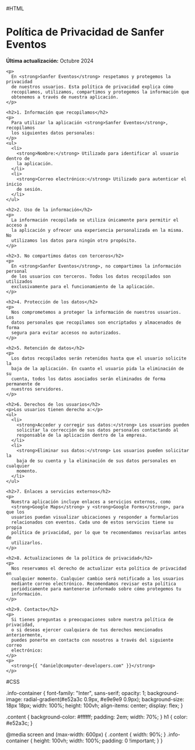 #HTML

<div class="info-container">
  <div class="content">
    <h1>Política de Privacidad de Sanfer Eventos</h1>
    <p><strong>Última actualización:</strong> Octubre 2024</p>

    <p>
      En <strong>Sanfer Eventos</strong> respetamos y protegemos la privacidad
      de nuestros usuarios. Esta política de privacidad explica cómo
      recopilamos, utilizamos, compartimos y protegemos la información que
      obtenemos a través de nuestra aplicación.
    </p>

    <h2>1. Información que recopilamos</h2>
    <p>
      Para utilizar la aplicación <strong>Sanfer Eventos</strong>, recopilamos
      los siguientes datos personales:
    </p>
    <ul>
      <li>
        <strong>Nombre:</strong> Utilizado para identificar al usuario dentro de
        la aplicación.
      </li>
      <li>
        <strong>Correo electrónico:</strong> Utilizado para autenticar el inicio
        de sesión.
      </li>
    </ul>

    <h2>2. Uso de la información</h2>
    <p>
      La información recopilada se utiliza únicamente para permitir el acceso a
      la aplicación y ofrecer una experiencia personalizada en la misma. No
      utilizamos los datos para ningún otro propósito.
    </p>

    <h2>3. No compartimos datos con terceros</h2>
    <p>
      En <strong>Sanfer Eventos</strong>, no compartimos la información personal
      de los usuarios con terceros. Todos los datos recopilados son utilizados
      exclusivamente para el funcionamiento de la aplicación.
    </p>

    <h2>4. Protección de los datos</h2>
    <p>
      Nos comprometemos a proteger la información de nuestros usuarios. Los
      datos personales que recopilamos son encriptados y almacenados de forma
      segura para evitar accesos no autorizados.
    </p>

    <h2>5. Retención de datos</h2>
    <p>
      Los datos recopilados serán retenidos hasta que el usuario solicite la
      baja de la aplicación. En cuanto el usuario pida la eliminación de su
      cuenta, todos los datos asociados serán eliminados de forma permanente de
      nuestros servidores.
    </p>

    <h2>6. Derechos de los usuarios</h2>
    <p>Los usuarios tienen derecho a:</p>
    <ul>
      <li>
        <strong>Acceder y corregir sus datos:</strong> Los usuarios pueden
        solicitar la corrección de sus datos personales contactando al
        responsable de la aplicación dentro de la empresa.
      </li>
      <li>
        <strong>Eliminar sus datos:</strong> Los usuarios pueden solicitar la
        baja de su cuenta y la eliminación de sus datos personales en cualquier
        momento.
      </li>
    </ul>

    <h2>7. Enlaces a servicios externos</h2>
    <p>
      Nuestra aplicación incluye enlaces a servicios externos, como
      <strong>Google Maps</strong> y <strong>Google Forms</strong>, para que los
      usuarios puedan visualizar ubicaciones y responder a formularios
      relacionados con eventos. Cada uno de estos servicios tiene su propia
      política de privacidad, por lo que te recomendamos revisarlas antes de
      utilizarlos.
    </p>

    <h2>8. Actualizaciones de la política de privacidad</h2>
    <p>
      Nos reservamos el derecho de actualizar esta política de privacidad en
      cualquier momento. Cualquier cambio será notificado a los usuarios
      mediante correo electrónico. Recomendamos revisar esta política
      periódicamente para mantenerse informado sobre cómo protegemos tu
      información.
    </p>

    <h2>9. Contacto</h2>
    <p>
      Si tienes preguntas o preocupaciones sobre nuestra política de privacidad,
      o si deseas ejercer cualquiera de tus derechos mencionados anteriormente,
      puedes ponerte en contacto con nosotros a través del siguiente correo
      electrónico:
    </p>
    <p>
      <strong>{{ "daniel@computer-developers.com" }}</strong>
    </p>

  </div>
</div>

#CSS

.info-container {
font-family: "Inter", sans-serif;
opacity: 1;
background-image: radial-gradient(#e52a3c 0.9px, #e9e9e9 0.9px);
background-size: 18px 18px;
width: 100%;
height: 100vh;
align-items: center;
display: flex;
}

.content {
background-color: #ffffff;
padding: 2em;
width: 70%;
}
h1 {
color: #e52a3c;
}

@media screen and (max-width: 600px) {
.content {
width: 90%;
}
.info-container {
height: 100vh;
width: 100%;
padding: 0 !important;
}
}
